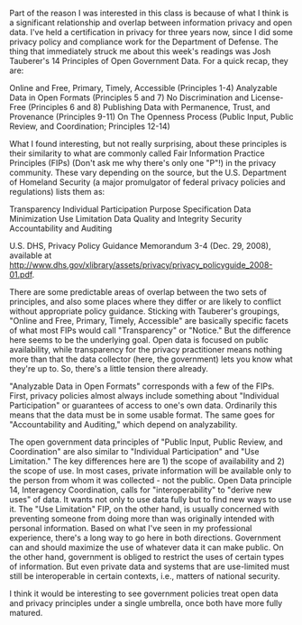 Part of the reason I was interested in this class is because of what I think is a significant relationship and overlap between information privacy and open data. I've held a certification in privacy for three years now, since I did some privacy policy and compliance work for the Department of Defense. The thing that immediately struck me about this week's readings was Josh Tauberer's 14 Principles of Open Government Data. For a quick recap, they are:

Online and Free, Primary, Timely, Accessible (Principles 1-4)
Analyzable Data in Open Formats (Principles 5 and 7)
No Discrimination and License-Free (Principles 6 and 8)
Publishing Data with Permanence, Trust, and Provenance (Principles 9-11)
On The Openness Process (Public Input, Public Review, and Coordination; Principles 12-14)

What I found interesting, but not really surprising, about these principles is their similarity to what are commonly called Fair Information Practice Principles (FIPs) (Don't ask me why there's only one "P"!) in the privacy community. These vary depending on the source, but the U.S. Department of Homeland Security (a major promulgator of federal privacy policies and regulations) lists them as:

Transparency
Individual Participation
Purpose Specification
Data Minimization
Use Limitation
Data Quality and Integrity
Security
Accountability and Auditing

U.S. DHS, Privacy Policy Guidance Memorandum 3-4 (Dec. 29, 2008), available at http://www.dhs.gov/xlibrary/assets/privacy/privacy_policyguide_2008-01.pdf. 

There are some predictable areas of overlap between the two sets of principles, and also some places where they differ or are likely to conflict without appropriate policy guidance. Sticking with Tauberer's groupings, "Online and Free, Primary, Timely, Accessible" are basically specific facets of what most FIPs would call "Transparency" or "Notice." But the difference here seems to be the underlying goal. Open data is focused on public availability, while transparency for the privacy practitioner means nothing more than that the data collector (here, the government) lets you know what they're up to. So, there's a little tension there already. 

"Analyzable Data in Open Formats" corresponds with a few of the FIPs. First, privacy policies almost always include something about "Individual Participation" or guarantees of access to one's own data. Ordinarily this means that the data must be in some usable format. The same goes for "Accountability and Auditing," which depend on analyzability. 

The open government data principles of "Public Input, Public Review, and Coordination" are also similar to "Individual Participation" and "Use Limitation." The key differences here are 1) the scope of availability and 2) the scope of use. In most cases, private information will be available only to the person from whom it was collected - not the public. Open Data principle 14, Interagency Coordination, calls for "interoperability" to "derive new uses" of data. It wants not only to use data fully but to find new ways to use it. The "Use Limitation" FIP, on the other hand, is usually concerned with preventing someone from doing more than was originally intended with personal information. Based on what I've seen in my professional experience, there's a long way to go here in both directions. Government can and should maximize the use of whatever data it can make public. On the other hand, government is obliged to restrict the uses of certain types of information. But even private data and systems that are use-limited must still be interoperable in certain contexts, i.e., matters of national security. 

I think it would be interesting to see government policies treat open data and privacy principles under a single umbrella, once both have more fully matured. 
